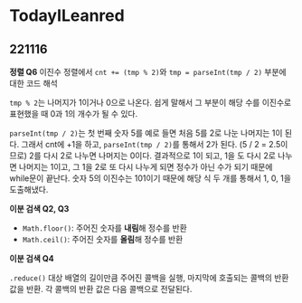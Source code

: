 # TodayILeanred

## 221116 <br>
**정렬 Q6** 이진수 정렬에서 `cnt += (tmp % 2)`와 `tmp = parseInt(tmp / 2)` 부분에 대한 코드 해석

`tmp % 2`는 나머지가 1이거나 0으로 나온다. 쉽게 말해서 그 부분이 해당 수를 이진수로 표현했을 때 0과 1의 개수가 될 수 있다.

`parseInt(tmp / 2)`는 첫 번째 숫자 5를 예로 들면 처음 5를 2로 나눈 나머지는 1이 된다. 그래서 cnt에 +1을 하고, `parseInt(tmp / 2)`를 통해서 2가 된다. (5 / 2 = 2.5이므로) 2를 다시 2로 나누면 나머지는 0이다. 결과적으로 1이 되고, 1을 도 다시 2로 나누면 나머지는 1이고, 그 1을 2로 또 다시 나누게 되면 정수가 아닌 수가 되기 때문에 while문이 끝난다. 숫자 5의 이진수는 101이기 때문에 해당 식 두 개를 통해서 1, 0, 1을 도출해냈다.

**이분 검색 Q2, Q3**

* `Math.floor()`: 주어진 숫자를 **내림**해 정수를 반환
* `Math.ceil()`: 주어진 숫자를 **올림**해 정수를 반환

**이분 검색 Q4**

`.reduce()` 대상 배열의 길이만큼 주어진 콜백을 실행, 마지막에 호출되는 콜백의 반환 값을 반환. 각 콜백의 반환 값은 다음 콜백으로 전달된다.